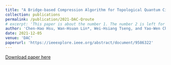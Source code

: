 ```yaml
---
title: "A Bridge-based Compression Algorithm for Topological Quantum Circuits"
collection: publications
permalink: /publication/2021-DAC-Qroute
# excerpt: 'This paper is about the number 1. The number 2 is left for future work.'
author: 'Chen-Hao Hsu, Wan-Hsuan Lin*, Wei-Hsiang Tseng, and Yao-Wen Chang'
date: 2021-12-05
venue: 'DAC'
paperurl: 'https://ieeexplore.ieee.org/abstract/document/9586322'
---
```

<!-- This paper is about the number 1. The number 2 is left for future work. -->

[Download paper here](http://wanhsuanlin.github.io/files/DAC21_QBridge.pdf)
